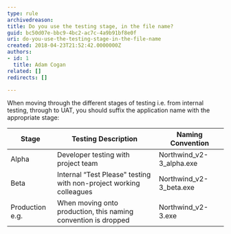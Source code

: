 ```yaml
---
type: rule
archivedreason: 
title: Do you use the testing stage, in the file name?
guid: bc50d07e-bbc9-4bc2-ac7c-4a9b91bf8e0f
uri: do-you-use-the-testing-stage-in-the-file-name
created: 2018-04-23T21:52:42.0000000Z
authors:
- id: 1
  title: Adam Cogan
related: []
redirects: []

---
```


When moving through the different stages of testing i.e. from internal testing, through to UAT, you should suffix the application name with the appropriate stage:

<!--endintro-->


| **Stage**  | **Testing Description**  | **Naming Convention**  |
| --- | --- | --- |
| Alpha | Developer testing with project team | Northwind\_v2-3\_alpha.exe |
| Beta | Internal “Test Please" testing with non-project working colleagues | Northwind\_v2-3\_beta.exe |
| Production e.g. | When moving onto production, this naming convention is dropped | Northwind\_v2-3.exe |
